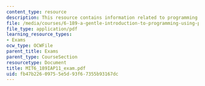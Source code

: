 ```yaml
---
content_type: resource
description: This resource contains information related to programming problems.
file: /media/courses/6-189-a-gentle-introduction-to-programming-using-python-january-iap-2011/fb47b22609755e5d93f67355b93167dc_MIT6_189IAP11_exam.pdf
file_type: application/pdf
learning_resource_types:
- Exams
ocw_type: OCWFile
parent_title: Exams
parent_type: CourseSection
resourcetype: Document
title: MIT6_189IAP11_exam.pdf
uid: fb47b226-0975-5e5d-93f6-7355b93167dc
---
```

